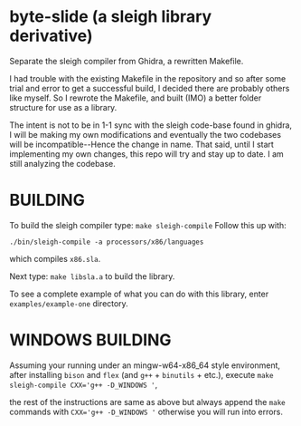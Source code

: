 # byte-slide (a sleigh library derivative)
Separate the sleigh compiler from Ghidra, a rewritten Makefile.

I had trouble with the existing Makefile in the repository and so after some trial and error to get a successful build, I decided there are probably others like myself. So I rewrote the Makefile, and built (IMO) a better folder structure for use as a library.

The intent is not to be in 1-1 sync with the sleigh code-base found in ghidra, I will be making my own modifications and eventually the two codebases will be incompatible--Hence the change in name. That said, until I start implementing my own changes, this repo will try and stay up to date. I am still analyzing the codebase.

# BUILDING
To build the sleigh compiler type: `make sleigh-compile`
Follow this up with:

`./bin/sleigh-compile -a processors/x86/languages`

which compiles `x86.sla`.

Next type: `make libsla.a` to build the library.

To see a complete example of what you can do with this library, enter `examples/example-one` directory.

# WINDOWS BUILDING
Assuming your running under an mingw-w64-x86_64 style environment, after installing `bison` and `flex` (and `g++` + `binutils` + etc.), 
execute `make sleigh-compile CXX='g++ -D_WINDOWS '`, 

the rest of the instructions are same as above but always append the `make` commands with `CXX='g++ -D_WINDOWS '` otherwise you will run into errors.
